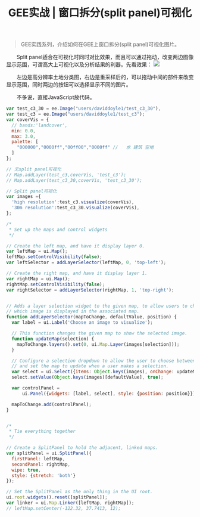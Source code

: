 ﻿---
 title: GEE实战 | 窗口拆分(split panel)可视化
 date: 
 updated: 
 categories:
 - GEE
 - GEE实战
 tags:
 - Google Earth Engine
 - Remote sensing
 copyright: true
---
>GEE实践系列，介绍如何在GEE上窗口拆分(split panel)可视化图片。
<!--less-->

&emsp;&emsp;Split panel适合在可视化时同时对比效果，而且可以通过拖动，改变两边图像显示范围，可谓高大上可视化以及分析结果的利器。先看效果：
![](https://img-blog.csdnimg.cn/20200826173134877.png?x-oss-process)

&emsp;&emsp;左边是高分辨率土地分类图，右边是重采样后的，可以拖动中间的部件来改变显示范围，同时两边的按钮可以选择显示不同的图片。

&emsp;&emsp;不多说，直接JavaScript放代码。

```javascript
var test_c3_30 = ee.Image("users/daviddoyle1/test_c3_30"),
var test_c3 = ee.Image("users/daviddoyle1/test_c3");
var coverVis = {
  // bands:'landcover',
  min: 0.0,
  max: 3.0,
  palette: [
    "000000","0000ff","00ff00","0000ff" //   水 建筑 空地
  ]
};

// 无split panel可视化
// Map.addLayer(test_c3,coverVis, 'test_c3');
// Map.addLayer(test_c3_30,coverVis, 'test_c3_30');

// Split panel可视化
var images ={
  'high resolution':test_c3.visualize(coverVis),
  '30m resolution':test_c3_30.visualize(coverVis),
};

/*
 * Set up the maps and control widgets
 */

// Create the left map, and have it display layer 0.
var leftMap = ui.Map();
leftMap.setControlVisibility(false);
var leftSelector = addLayerSelector(leftMap, 0, 'top-left');

// Create the right map, and have it display layer 1.
var rightMap = ui.Map();
rightMap.setControlVisibility(false);
var rightSelector = addLayerSelector(rightMap, 1, 'top-right');


// Adds a layer selection widget to the given map, to allow users to change
// which image is displayed in the associated map.
function addLayerSelector(mapToChange, defaultValue, position) {
  var label = ui.Label('Choose an image to visualize');

  // This function changes the given map to show the selected image.
  function updateMap(selection) {
    mapToChange.layers().set(0, ui.Map.Layer(images[selection]));
  }

  // Configure a selection dropdown to allow the user to choose between images,
  // and set the map to update when a user makes a selection.
  var select = ui.Select({items: Object.keys(images), onChange: updateMap});
  select.setValue(Object.keys(images)[defaultValue], true);

  var controlPanel =
      ui.Panel({widgets: [label, select], style: {position: position}});

  mapToChange.add(controlPanel);
}


/*
 * Tie everything together
 */

// Create a SplitPanel to hold the adjacent, linked maps.
var splitPanel = ui.SplitPanel({
  firstPanel: leftMap,
  secondPanel: rightMap,
  wipe: true,
  style: {stretch: 'both'}
});

// Set the SplitPanel as the only thing in the UI root.
ui.root.widgets().reset([splitPanel]);
var linker = ui.Map.Linker([leftMap, rightMap]);
// leftMap.setCenter(-122.32, 37.7413, 12);
```

